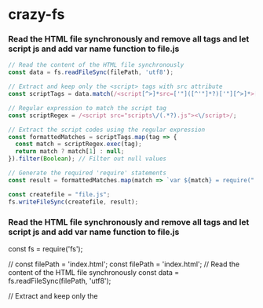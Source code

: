# crazy-fs
### Read the  HTML file synchronously and remove all tags and let script js and add var name function to file.js

```js
// Read the content of the HTML file synchronously
const data = fs.readFileSync(filePath, 'utf8');

// Extract and keep only the <script> tags with src attribute
const scriptTags = data.match(/<script[^>]*src=['"]([^'"]*?)['"][^>]*>[\s\S]*?<\/script>/g) || [];

// Regular expression to match the script tag
const scriptRegex = /<script src="scripts\/(.*?).js"><\/script>/;

// Extract the script codes using the regular expression
const formattedMatches = scriptTags.map(tag => {
  const match = scriptRegex.exec(tag);
  return match ? match[1] : null;
}).filter(Boolean); // Filter out null values

// Generate the required 'require' statements
const result = formattedMatches.map(match => `var ${match} = require("./scripts/${match}.js");`).join('\n');

const createfile = "file.js";
fs.writeFileSync(createfile, result);

```

### Read the  HTML file synchronously and remove all tags and let script js and add var name function to file.js







const fs = require('fs');

// const filePath = 'index.html';
const filePath = 'index.html';
// Read the content of the HTML file synchronously
const data = fs.readFileSync(filePath, 'utf8');

// Extract and keep only the <script> tags with src attribute
const scriptTags = data.match(/<script[^>]*src=['"]([^'"]*?)['"][^>]*>[\s\S]*?<\/script>/g) || [];

// Regular expression to match the script tag
const scriptRegex = /<script src="scripts\/(.*?).js"><\/script>/;

// Iterate over each script tag and process it
const modifiedContent = scriptTags.map(tag => {
  const match = scriptRegex.exec(tag);
  if (match && match[1]) {
    return `var ${match[1]} = require("./scripts/${match[1]}.js");`;
  }
  return '';
}).join('\n');

const createfile = 'file.js';

// Write the modified content to a new file
fs.writeFileSync(createfile, modifiedContent);

console.log(`File "${createfile}" created successfully.`);

